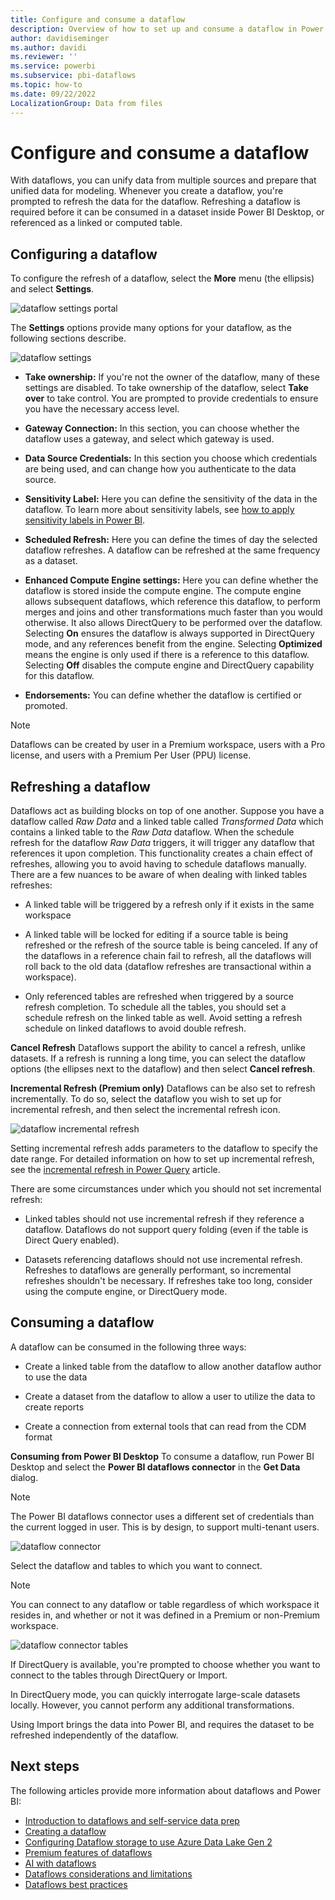 ```yaml
---
title: Configure and consume a dataflow
description: Overview of how to set up and consume a dataflow in Power BI
author: davidiseminger
ms.author: davidi
ms.reviewer: ''
ms.service: powerbi
ms.subservice: pbi-dataflows
ms.topic: how-to
ms.date: 09/22/2022
LocalizationGroup: Data from files
---
```

# Configure and consume a dataflow

With dataflows, you can unify data from multiple sources and prepare that unified data for modeling. Whenever you create a dataflow, you're prompted to refresh the data for the dataflow. Refreshing a dataflow is required before it can be consumed in a dataset inside Power BI Desktop, or referenced as a linked or computed table.

## Configuring a dataflow

To configure the refresh of a dataflow, select the **More** menu (the ellipsis) and select **Settings**.

![dataflow settings portal](media/dataflows-configure-consume/dataflow-settings.png)

The **Settings** options provide many options for your dataflow, as the following sections describe.

![dataflow settings](media/dataflows-configure-consume/dataflow-settings-detailed.png)

* **Take ownership:** If you're not the owner of the dataflow, many of these settings are disabled. To take ownership of the dataflow, select **Take over** to take control. You are prompted to provide credentials to ensure you have the necessary access level.

* **Gateway Connection:** In this section, you can choose whether the dataflow uses a gateway, and select which gateway is used. 

* **Data Source Credentials:** In this section you choose which credentials are being used, and can change how you authenticate to the data source.

* **Sensitivity Label:** Here you can define the sensitivity of the data in the dataflow. To learn more about sensitivity labels, see [how to apply sensitivity labels in Power BI](../../enterprise/service-security-apply-data-sensitivity-labels.md).

* **Scheduled Refresh:** Here you can define the times of day the selected dataflow refreshes. A dataflow can be refreshed at the same frequency as a dataset.

* **Enhanced Compute Engine settings:** Here you can define whether the dataflow is stored inside the compute engine. The compute engine allows subsequent dataflows, which reference this dataflow, to perform merges and joins and other transformations much faster than you would otherwise. It also allows DirectQuery to be performed over the dataflow. Selecting **On** ensures the dataflow is always supported in DirectQuery mode, and any references benefit from the engine. Selecting **Optimized** means the engine is only used if there is a reference to this dataflow. Selecting **Off** disables the compute engine and DirectQuery capability for this dataflow.

* **Endorsements:** You can define whether the dataflow is certified or promoted. 

> [!NOTE]
> Dataflows can be created by user in a Premium workspace, users with a Pro license, and users with a Premium Per User (PPU) license.

## Refreshing a dataflow
Dataflows act as building blocks on top of one another. Suppose you have a dataflow called *Raw Data* and a linked table called *Transformed Data* which contains a linked table to the *Raw Data* dataflow. When the schedule refresh for the dataflow *Raw Data* triggers, it will trigger any dataflow that references it upon completion. This functionality creates a chain effect of refreshes, allowing you to avoid having to schedule dataflows manually. There are a few nuances to be aware of when dealing with linked tables refreshes:

* A linked table will be triggered by a refresh only if it exists in the same workspace

* A linked table will be locked for editing if a source table is being refreshed or the refresh of the source table is being canceled. If any of the dataflows in a reference chain fail to refresh, all the dataflows will roll back to the old data (dataflow refreshes are transactional within a workspace).

* Only referenced tables are refreshed when triggered by a source refresh completion. To schedule all the tables, you should set a schedule refresh on the linked table as well. Avoid setting a refresh schedule on linked dataflows to avoid double refresh.

**Cancel Refresh**
Dataflows support the ability to cancel a refresh, unlike datasets. If a refresh is running a long time, you can select the dataflow options (the ellipses next to the dataflow) and then select **Cancel refresh**.

**Incremental Refresh (Premium only)**
Dataflows can be also set to refresh incrementally. To do so, select the dataflow you wish to set up for incremental refresh, and then select the incremental refresh icon.

![dataflow incremental refresh](media/dataflows-configure-consume/dataflow-created-entity.png)

Setting incremental refresh adds parameters to the dataflow to specify the date range. For detailed information on how to set up incremental refresh, see the [incremental refresh in Power Query](/power-query/dataflows/incremental-refresh) article.

There are some circumstances under which you should not set incremental refresh:

* Linked tables should not use incremental refresh if they reference a dataflow. Dataflows do not support query folding (even if the table is Direct Query enabled). 

* Datasets referencing dataflows should not use incremental refresh. Refreshes to dataflows are  generally performant, so incremental refreshes shouldn't be necessary. If refreshes take too long, consider using the compute engine, or DirectQuery mode.

## Consuming a dataflow

A dataflow can be consumed in the following three ways:

* Create a linked table from the dataflow to allow another dataflow author to use the data

* Create a dataset from the dataflow to allow a user to utilize the data to create reports

* Create a connection from external tools that can read from the CDM format

**Consuming from Power BI Desktop**
To consume a dataflow, run Power BI Desktop and select the **Power BI dataflows connector** in the **Get Data** dialog.

> [!NOTE]
> The Power BI dataflows connector uses a different set of credentials than the current logged in user. This is by design, to support multi-tenant users.

![dataflow connector](media/dataflows-configure-consume/dataflow-connector.png)

Select the dataflow and tables to which you want to connect. 

> [!NOTE]
> You can connect to any dataflow or table regardless of which workspace it resides in, and whether or not it was defined in a Premium or non-Premium workspace.

![dataflow connector tables](media/dataflows-configure-consume/dataflow-entities-picker.png)

If DirectQuery is available, you're prompted to choose whether you want to connect to the tables through DirectQuery or Import. 

In DirectQuery mode, you can quickly interrogate large-scale datasets locally. However, you cannot perform any additional transformations. 

Using Import brings the data into Power BI, and requires the dataset to be refreshed independently of the dataflow.

## Next steps
The following articles provide more information about dataflows and Power BI:

* [Introduction to dataflows and self-service data prep](dataflows-introduction-self-service.md)
* [Creating a dataflow](dataflows-create.md)
* [Configuring Dataflow storage to use Azure Data Lake Gen 2](dataflows-azure-data-lake-storage-integration.md)
* [Premium features of dataflows](dataflows-premium-features.md)
* [AI with dataflows](dataflows-machine-learning-integration.md)
* [Dataflows considerations and limitations](dataflows-features-limitations.md)
* [Dataflows best practices](dataflows-best-practices.md)
